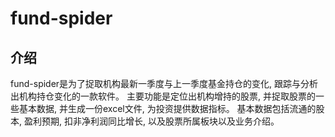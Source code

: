 # fund-spider

## 介绍
fund-spider是为了捉取机构最新一季度与上一季度基金持仓的变化, 跟踪与分析出机构持仓变化的一款软件。
主要功能是定位出机构增持的股票, 并捉取股票的一些基本数据, 并生成一份excel文件, 为投资提供数据指标。
基本数据包括流通的股本, 盈利预期, 扣非净利润同比增长, 以及股票所属板块以及业务介绍。
